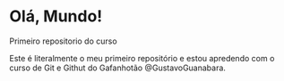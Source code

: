 # Olá, Mundo!
 Primeiro repositorio do curso

 Este é literalmente o meu primeiro repositório e estou apredendo com o curso de Git e Githut do Gafanhotão @GustavoGuanabara.
